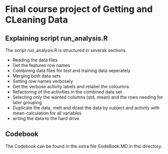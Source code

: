 # Final course project of Getting and CLeaning Data

## Explaining script run_analysis.R
The script run_analysis.R is structured in severak sections.

* Reading the data files
* Get the features row names
* Combining data files for test and training data seperately
* Merging both data sets
* Setting row names verbosely
* Get the verbose activity labels and relabel the coloumns
* Refactoring of the activities in the combined data set
* Selecting only the wanted columns (std, mean) and the rows needing for later grouping
* Duplicate the data, melt and dcast the data by subject and activity with mean-calculation for all variables
* wrting the data to the hard drive

## Codebook
The Codebook can be found in the extra file CodeBook.MD in thsi directory.

